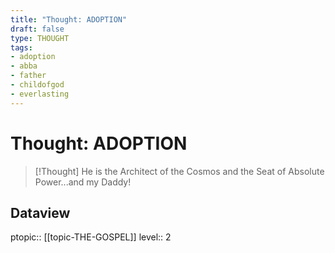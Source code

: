 ```yaml
---
title: "Thought: ADOPTION"
draft: false
type: THOUGHT
tags:
- adoption
- abba
- father
- childofgod
- everlasting
---
```

# Thought: ADOPTION
> [!Thought]
> He is the Architect of the Cosmos and the Seat of Absolute Power...and my Daddy!

## Dataview
ptopic:: [[topic-THE-GOSPEL]]
level:: 2